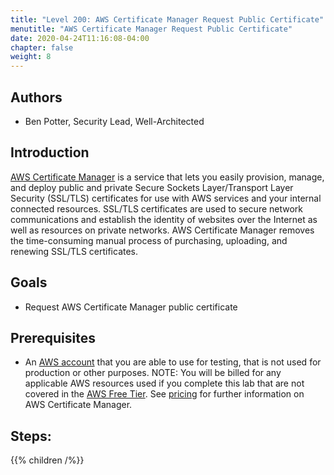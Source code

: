 ```yaml
---
title: "Level 200: AWS Certificate Manager Request Public Certificate"
menutitle: "AWS Certificate Manager Request Public Certificate"
date: 2020-04-24T11:16:08-04:00
chapter: false
weight: 8
---
```


## Authors

- Ben Potter, Security Lead, Well-Architected

## Introduction

[AWS Certificate Manager](https://aws.amazon.com/certificate-manager/) is a service that lets you easily provision, manage, and deploy public and private Secure Sockets Layer/Transport Layer Security (SSL/TLS) certificates for use with AWS services and your internal connected resources. SSL/TLS certificates are used to secure network communications and establish the identity of websites over the Internet as well as resources on private networks. AWS Certificate Manager removes the time-consuming manual process of purchasing, uploading, and renewing SSL/TLS certificates.

## Goals

* Request AWS Certificate Manager public certificate

## Prerequisites

* An [AWS account](https://portal.aws.amazon.com/gp/aws/developer/registration/index.html) that you are able to use for testing, that is not used for production or other purposes.
NOTE: You will be billed for any applicable AWS resources used if you complete this lab that are not covered in the [AWS Free Tier](https://aws.amazon.com/free/). See [pricing](https://aws.amazon.com/certificate-manager/pricing/) for further information on AWS Certificate Manager.

## Steps:
{{% children /%}}
